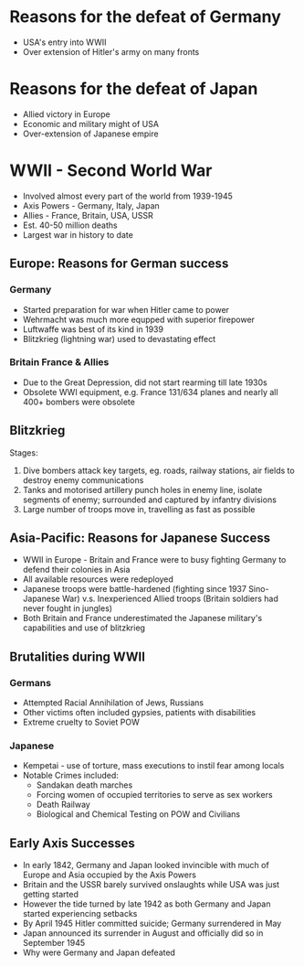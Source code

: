 # Reasons for the defeat of Germany
- USA's entry into WWII
- Over extension of Hitler's army on many fronts
# Reasons for the defeat of Japan
- Allied victory in Europe
- Economic and military might of USA
- Over-extension of Japanese empire


# WWII - Second World War
- Involved almost every part of the world from 1939-1945
- Axis Powers - Germany, Italy, Japan
- Allies - France, Britain, USA, USSR
- Est. 40-50 million deaths
- Largest war in history to date

## Europe: Reasons for German success
### Germany
- Started preparation for war when Hitler came to power
- Wehrmacht was much more equpped with superior firepower
- Luftwaffe was best of its kind in 1939
- Blitzkrieg (lightning war) used to devastating effect
### Britain France & Allies
- Due to the Great Depression, did not start rearming till late 1930s
- Obsolete WWI equipment, e.g. France 131/634 planes and nearly all 400+ bombers were obsolete
## Blitzkrieg
Stages:
1. Dive bombers attack key targets, eg. roads, railway stations, air fields to destroy enemy communications
2. Tanks and motorised artillery punch holes in enemy line, isolate segments of enemy; surrounded and captured by infantry divisions
3. Large number of troops move in, travelling as fast as possible

## Asia-Pacific: Reasons for Japanese Success
- WWII in Europe - Britain and France were to busy fighting Germany to defend their colonies in Asia
- All available resources were redeployed
- Japanese troops were battle-hardened (fighting since 1937 Sino-Japanese War) v.s. Inexperienced Allied troops (Britain soldiers had never fought in jungles)
- Both Britain and France underestimated the Japanese military's capabilities and use of blitzkrieg
## Brutalities during WWII
### Germans
- Attempted Racial Annihilation of Jews, Russians
- Other victims often included gypsies, patients with disabilities
- Extreme cruelty to Soviet POW
### Japanese
- Kempetai - use of torture, mass executions to instil fear among locals
- Notable Crimes included:
	- Sandakan death marches
	- Forcing women of occupied territories to serve as sex workers
	- Death Railway
	- Biological and Chemical Testing on POW and Civilians
## Early Axis Successes
- In early 1842, Germany and Japan looked invincible with much of Europe and Asia occupied by the Axis Powers
- Britain and the USSR barely survived onslaughts while USA was just getting started
- However the tide turned by late 1942 as both Germany and Japan started experiencing setbacks
- By April 1945 Hitler committed suicide; Germany surrendered in May
- Japan announced its surrender in August and officially did so in September 1945
- Why were Germany and Japan defeated